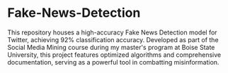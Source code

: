# Fake-News-Detection
This repository houses a high-accuracy Fake News Detection model for Twitter, achieving 92% classification accuracy. Developed as part of the Social Media Mining course during my master's program at Boise State University, this project features optimized algorithms and comprehensive documentation, serving as a powerful tool in combatting misinformation.
